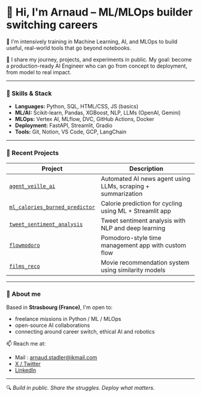 # 👋 Hi, I'm Arnaud – ML/MLOps builder switching careers

🎯 I'm intensively training in Machine Learning, AI, and MLOps to build useful, real-world tools that go beyond notebooks.

🚀 I share my journey, projects, and experiments in public. My goal: become a production-ready AI Engineer who can go from concept to deployment, from model to real impact.

---

### 🔧 Skills & Stack

- **Languages:** Python, SQL, HTML/CSS, JS (basics)
- **ML/AI:** Scikit-learn, Pandas, XGBoost, NLP, LLMs (OpenAI, Gemini)
- **MLOps:** Vertex AI, MLflow, DVC, GitHub Actions, Docker
- **Deployment:** FastAPI, Streamlit, Gradio
- **Tools:** Git, Notion, VS Code, GCP, LangChain

---

### 🧠 Recent Projects

| Project | Description |
|--------|-------------|
| [`agent_veille_ai`](https://github.com/arnaudstdr/agent_veille_ai) | Automated AI news agent using LLMs, scraping + summarization |
| [`ml_calories_burned_predictor`](https://github.com/arnaudstdr/calories_predictor) | Calorie prediction for cycling using ML + Streamlit app |
| [`tweet_sentiment_analysis`](https://github.com/arnaudstdr/tweet_sentiment_analysis) | Tweet sentiment analysis with NLP and deep learning |
| [`flowmodoro`](https://github.com/arnaudstdr/flowmodoro) | Pomodoro-style time management app with custom flow |
| [`films_reco`](https://github.com/arnaudstdr/films_reco) | Movie recommendation system using similarity models |

---

### 📍 About me

Based in **Strasbourg (France)**, I'm open to:
- freelance missions in Python / ML / MLOps
- open-source AI collaborations
- connecting around career switch, ethical AI and robotics

📫 Reach me at:
- Mail : arnaud.stadler@ikmail.com
- [X / Twitter](https://twitter.com/ArnaudS82422)
- [LinkedIn](https://www.linkedin.com/in/arnaud-stadler-89a2322ba/)

---

🔍 *Build in public. Share the struggles. Deploy what matters.*
